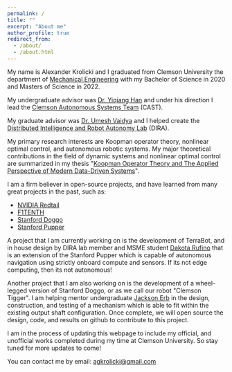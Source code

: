 ```yaml
---
permalink: /
title: ""
excerpt: "About me"
author_profile: true
redirect_from: 
  - /about/
  - /about.html
---
```


My name is Alexander Krolicki and I graduated from Clemson University the department of [Mechanical Engineering](https://www.clemson.edu/cecas/departments/me/) with my Bachelor of Science in 2020 and Masters of Science in 2022.

My undergraduate advisor was [Dr. Yiqiang Han](https://www.clemson.edu/cecas/departments/me/people/faculty/han.html) and under his direction I lead the [Clemson Autonomous Systems Team](https://clemson-autonomous-systems.gitbook.io/clemson-university-autonomous-systems/) (CAST). 

My graduate advisor was [Dr. Umesh Vaidya](https://www.clemson.edu/cecas/departments/me/people/faculty/Vaidya.html) and I helped create the [Distributed Intelligence and Robot Autonomy Lab](https://cecas.clemson.edu/ugvaidya/home/) (DIRA). 

My primary research interests are Koopman operator theory, nonlinear optimal control, and autonomous robotic systems. My major theoretical contributions in the field of dynamic systems and nonlinear optimal control are summarized in my thesis "[Koopman Operator Theory and The Applied Perspective of Modern Data-Driven Systems](https://tigerprints.clemson.edu/all_theses/3941/)". 

I am a firm believer in open-source projects, and have learned from many great projects in the past, such as:
* [NVIDIA Redtail](https://github.com/NVIDIA-AI-IOT/redtail)
* [F1TENTH](https://f1tenth.org/)
* [Stanford Doggo](https://github.com/Nate711/StanfordDoggoProject)
* [Stanford Pupper](https://pupper-independent-study.readthedocs.io/en/latest/)

A project that I am currently working on is the development of TerraBot, and in house design by DIRA lab member and MSME student [Dakota Rufino](https://www.linkedin.com/in/dakota-rufino-266277159) that is an extension of the Stanford Pupper which is capable of autonomous navigation using strictly onboard compute and sensors. If its not edge computing, then its not autonomous!

Another project that I am also working on is the development of a wheel-legged version of Stanford Doggo, or as we call our robot "Clemson Tigger". I am helping mentor undergraduate [Jackson Erb](https://www.linkedin.com/in/jackson-erb-327b01207) in the design, construction, and testing of a mechanism which is able to fit within the existing output shaft configuration. Once complete, we will open source the design, code, and results on github to contribute to this project. 

I am in the process of updating this webpage to include my official, and unofficial works completed during my time at Clemson University. So stay tuned for more updates to come!

You can contact me by email: agkrolicki@gmail.com
<p align="center">
<script type="text/javascript" id="clustrmaps" src="//clustrmaps.com/map_v2.js?d=Q6IPRAGzFvpk_XoXWJIynUwezpP5mAvlQUYDQVZ1mnI&cl=ffffff&w=a"></script>
</p>